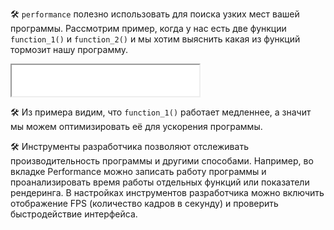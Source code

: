 🛠 `performance` полезно использовать для поиска узких мест вашей программы. Рассмотрим пример, когда у нас есть две функции `function_1()` и `function_2()` и мы хотим выяснить какая из функций тормозит нашу программу.

<iframe title="Измерение времени работы функции" src="../demos/functions-measure/" height="50"></iframe>

🛠 Из примера видим, что `function_1()` работает медленнее, а значит мы можем оптимизировать её для ускорения программы.

🛠 Инструменты разработчика позволяют отслеживать производительность программы и другими способами. Например, во вкладке Performance можно записать работу программы и проанализировать время работы отдельных функций или показатели рендеринга. В настройках инструментов разработчика можно включить отображение FPS (количество кадров в секунду) и проверить быстродействие интерфейса.

